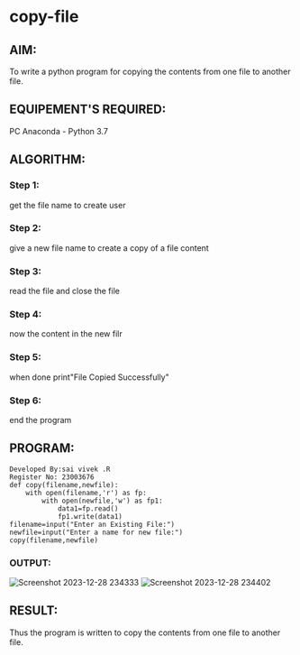 # copy-file
## AIM:
To write a python program for copying the contents from one file to another file.
## EQUIPEMENT'S REQUIRED: 
PC
Anaconda - Python 3.7
## ALGORITHM: 
### Step 1:
get the file name to create user

### Step 2: 
give a new file name to create a copy of a file content

 
### Step 3:
read the file and close the file


### Step 4: 
now the content in the new filr


### Step 5: 
when done print"File Copied Successfully"


### Step 6: 
end the program


## PROGRAM:
```
Developed By:sai vivek .R
Register No: 23003676
def copy(filename,newfile):
    with open(filename,'r') as fp:
        with open(newfile,'w') as fp1:
            data1=fp.read()
            fp1.write(data1)
filename=input("Enter an Existing File:")
newfile=input("Enter a name for new file:")
copy(filename,newfile)
```

### OUTPUT:
![Screenshot 2023-12-28 234333](https://github.com/RAGALASAIVIVEK/copy-file/assets/144979718/c8329def-090b-4afc-b32a-21672dec7f60)
![Screenshot 2023-12-28 234402](https://github.com/RAGALASAIVIVEK/copy-file/assets/144979718/ca7f6960-642c-4165-8281-c9eef4411748)




## RESULT:
Thus the program is written to copy the contents from one file to another file.
